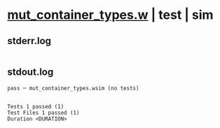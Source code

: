 # [mut_container_types.w](../../../../../examples/tests/valid/mut_container_types.w) | test | sim

## stderr.log
```log

```

## stdout.log
```log
pass ─ mut_container_types.wsim (no tests)
 
 
Tests 1 passed (1)
Test Files 1 passed (1)
Duration <DURATION>
```

